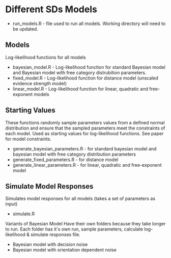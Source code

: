 # **Different SDs Models**

* run_models.R - file used to run all models. Working directory will need to be updated.  
 
## Models 
Log-likelihood functions for all models 
* bayesian_model.R - Log-likelihood function for standard Bayesian model and Bayesian model with free category distrubition parameters. 
* fixed_model.R - Log-likelihood function for distance model (unscaled evidence strength model)
* linear_model.R - Log-likelihood function for linear, quadratic and free-exponent models

## Starting Values 
These functions randomly sample parameters values from a defined normal distribution and ensure that the sampled parameters meet the constraints of each model. Used as starting values for log-likelihood functions. See paper for model constraints. 
* generate_bayesian_parameters.R - for standard bayesian model and bayesian model with free category distribution parameters 
* generate_fixed_parameters.R - for distance model 
* generate_linear_parameters.R - for linear, quadratic and free-exponent model 

## Simulate Model Responses 
Simulates model responses for all models (takes a set of parameters as input)
* simulate.R 

Variants of Bayesian Model 
Have their own folders because they take longer to run. Each folder has it's own run, sample parameters, calculate log-likelihood & simulate responses file. 
* Bayesian model with decision noise 
* Bayesian model with orientation dependent noise 
